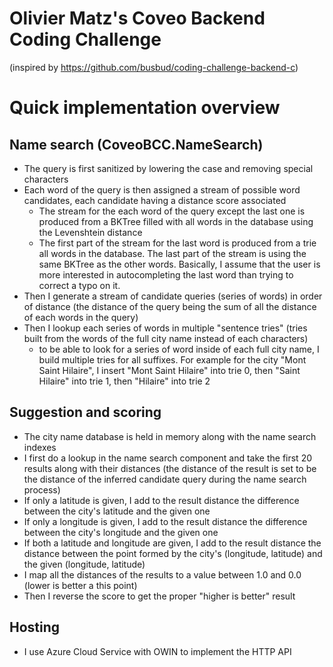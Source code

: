 # Olivier Matz's Coveo Backend Coding Challenge
(inspired by https://github.com/busbud/coding-challenge-backend-c)

# Quick implementation overview

## Name search (CoveoBCC.NameSearch)
- The query is first sanitized by lowering the case and removing special characters
- Each word of the query is then assigned a stream of possible word candidates, each candidate having a distance score associated
    - The stream for the each word of the query except the last one is produced from a BKTree filled with all words in the database using the Levenshtein distance
    - The first part of the stream for the last word is produced from a trie all words in the database. The last part of the stream is using the same BKTree as the other words. Basically, I assume that the user is more interested in autocompleting the last word than trying to correct a typo on it.
- Then I generate a stream of candidate queries (series of words) in order of distance (the distance of the query being the sum of all the distance of each words in the query)
- Then I lookup each series of words in multiple "sentence tries" (tries built from the words of the full city name instead of each characters)
    - to be able to look for a series of word inside of each full city name, I build multiple tries for all suffixes.
      For example for the city "Mont Saint Hilaire", I insert "Mont Saint Hilaire" into trie 0, then "Saint Hilaire" into trie 1, then
      "Hilaire" into trie 2

## Suggestion and scoring
- The city name database is held in memory along with the name search indexes
- I first do a lookup in the name search component and take the first 20 results along with their distances (the distance of the result is set to be the distance of the inferred candidate query during the name search process)
- If only a latitude is given, I add to the result distance the difference between the city's latitude and the given one
- If only a longitude is given, I add to the result distance the difference between the city's longitude and the given one
- If both a latitude and longitude are given, I add to the result distance the distance between the point formed by the city's (longitude, latitude) and the given (longitude, latitude)
- I map all the distances of the results to a value between 1.0 and 0.0 (lower is better a this point)
- Then I reverse the score to get the proper "higher is better" result

## Hosting
- I use Azure Cloud Service with OWIN to implement the HTTP API
